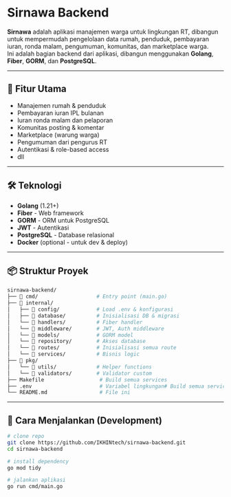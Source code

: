 
# Sirnawa Backend

**Sirnawa** adalah aplikasi manajemen warga untuk lingkungan RT, dibangun untuk mempermudah pengelolaan data rumah, penduduk, pembayaran iuran, ronda malam, pengumuman, komunitas, dan marketplace warga.  
Ini adalah bagian backend dari aplikasi, dibangun menggunakan **Golang**, **Fiber**, **GORM**, dan **PostgreSQL**.

---

## 🚀 Fitur Utama

- Manajemen rumah & penduduk
- Pembayaran iuran IPL bulanan
- Iuran ronda malam dan pelaporan
- Komunitas posting & komentar
- Marketplace (warung warga)
- Pengumuman dari pengurus RT
- Autentikasi & role-based access
- dll

---

## 🛠️ Teknologi

- **Golang** (1.21+)
- **Fiber** - Web framework
- **GORM** - ORM untuk PostgreSQL
- **JWT** - Autentikasi
- **PostgreSQL** - Database relasional
- **Docker** (optional - untuk dev & deploy)

---

## 📦 Struktur Proyek

```bash
sirnawa-backend/
├── 📁 cmd/                   # Entry point (main.go)
├── 📁 internal/
│   ├── 📁 config/            # Load .env & konfigurasi
│   ├── 📁 database/          # Inisialisasi DB & migrasi
│   └── 📁 handlers/          # Fiber handler
│   └── 📁 middleware/        # JWT, Auth middleware
│   └── 📁 models/            # GORM model 
│   └── 📁 repository/        # Akses database
│   └── 📁 routes/            # Inisialisasi semua route 
│   └── 📁 services/          # Bisnis logic
├── 📁 pkg/
│   └── 📁 utils/             # Helper functions
│   └── 📁 validators/        # Validator custom
├── Makefile                  # Build semua services
├── .env                      # Variabel lingkungan# Build semua services
└── README.md                 # File ini

```
---

## 🧪 Cara Menjalankan (Development)

```bash
# clone repo
git clone https://github.com/IKHINtech/sirnawa-backend.git
cd sirnawa-backend

# install dependency
go mod tidy

# jalankan aplikasi
go run cmd/main.go
